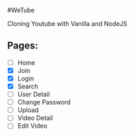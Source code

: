 #WeTube

 Cloning Youtube with Vanilla and NodeJS

 ## Pages:

 - [ ] Home
 - [x] Join
 - [x] Login
 - [x] Search
 - [ ] User Detail
 - [ ] Change Password
 - [ ] Upload
 - [ ] Video Detail
 - [ ] Edit Video